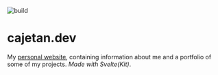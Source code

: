 ![build](https://github.com/krokettenkoal/krokettenkoal.github.io/actions/workflows/pages.yml/badge.svg)

# cajetan.dev

My [personal website](https://cajetan.dev), containing information about me and a portfolio of some of my projects.
_Made with Svelte(Kit)_.